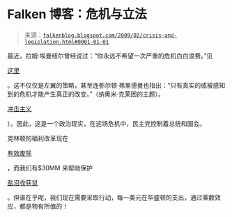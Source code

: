 <!--yml

分类：未分类

日期：2024-05-12 22:21:51

-->

# Falken 博客：危机与立法

> 来源：[`falkenblog.blogspot.com/2009/02/crisis-and-legislation.html#0001-01-01`](http://falkenblog.blogspot.com/2009/02/crisis-and-legislation.html#0001-01-01)

最近，拉姆·埃曼纽尔曾经说过：“你永远不希望一次严重的危机白白浪费。”见

[这里](http://vodpod.com/watch/1181749-rahm-emanuel-dont-waste-a-serious-crisis)

。这不仅仅是左翼的策略，甚至连弥尔顿·弗里德曼也指出：“只有真实的或被感知到的危机才能产生真正的改变。”（纳奥米·克莱因的主题）。

[冲击主义](http://www.naomiklein.org/shock-doctrine/the-book)

）。因此，这是一个政治现实，在这场危机中，民主党控制着总统和国会。

克林顿的福利改革现在

[有效废除](http://online.wsj.com/article/SB123422835499665849.html)

，而我们有$30MM 来帮助保护

[盐沼收获鼠](http://www.mercurynews.com/peninsula/ci_11696283)

。但谁在乎呢，我们现在需要采取行动，每一美元在华盛顿的支出，通过乘数效应，都是物有所值的！
